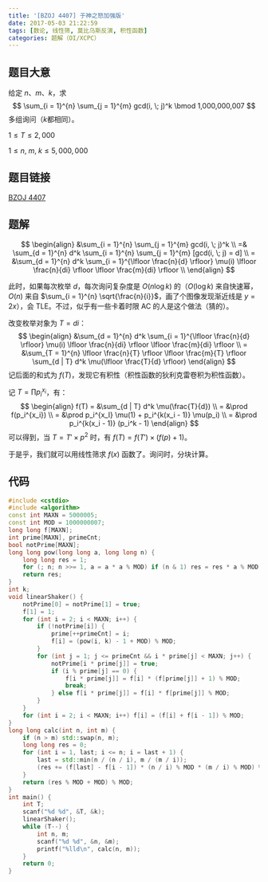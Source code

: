```yaml
---
title: '[BZOJ 4407] 于神之怒加强版'
date: 2017-05-03 21:22:59
tags: [数论, 线性筛, 莫比乌斯反演, 积性函数]
categories: 题解（OI/XCPC）
---
```


## 题目大意

给定 $n$、$m$、$k$，求
$$
\sum_{i = 1}^{n} \sum_{j = 1}^{m} gcd(i, \; j)^k \bmod 1,000,000,007
$$
多组询问（$k$都相同）。

$1 \leqslant T \leqslant 2,000$

$1 \leqslant n, \; m, \; k \leqslant 5,000,000$

## 题目链接

[BZOJ 4407](http://www.lydsy.com/JudgeOnline/problem.php?id=4407)

<!-- more -->

## 题解

$$
\begin{align}
&\sum_{i = 1}^{n} \sum_{j = 1}^{m} gcd(i, \; j)^k \\
=& \sum_{d = 1}^{n} d^k \sum_{i = 1}^{n} \sum_{j = 1}^{m} [gcd(i, \; j) = d] \\
= &\sum_{d = 1}^{n} d^k \sum_{i = 1}^{\lfloor \frac{n}{d} \rfloor} \mu(i) \lfloor \frac{n}{di} \rfloor \lfloor \frac{m}{di} \rfloor \\
\end{align}
$$

此时，如果每次枚举 $d$，每次询问复杂度是 $O(n \log k)$ 的（$O(\log k)$ 来自快速幂，$O(n)$ 来自 $\sum_{i = 1}^{n} \sqrt{\frac{n}{i}}$，画了个图像发现渐近线是 $y = 2x$），会 TLE。不过，似乎有一些卡着时限 AC 的人是这个做法（猜的）。

改变枚举对象为 $T = di$：
$$
\begin{align}
&\sum_{d = 1}^{n} d^k \sum_{i = 1}^{\lfloor \frac{n}{d} \rfloor} \mu(i) \lfloor \frac{n}{di} \rfloor \lfloor \frac{m}{di} \rfloor \\
= &\sum_{T = 1}^{n} \lfloor \frac{n}{T} \rfloor \lfloor \frac{m}{T} \rfloor \sum_{d | T} d^k \mu(\lfloor \frac{T}{d} \rfloor)
\end{align}
$$
记后面的和式为 $f(T)$，发现它有积性（积性函数的狄利克雷卷积为积性函数）。

记 $T = \prod p_i^{x_i}$，有：
$$
\begin{align}
f(T) = &\sum_{d | T} d^k \mu(\frac{T}{d}) \\
= &\prod f(p_i^{x_i}) \\
= &\prod p_i^{x_I} \mu(1) + p_i^{k(x_i - 1)} \mu(p_i) \\
= &\prod p_i^{k(x_i - 1)} (p_i^k - 1)
\end{align}
$$
可以得到，当 $T = T' \times p^2$ 时，有 $f(T) = f(T') \times (f(p) + 1)$。

于是乎，我们就可以用线性筛求 $f(x)$ 函数了。询问时，分块计算。

## 代码

```c++
#include <cstdio>
#include <algorithm>
const int MAXN = 5000005;
const int MOD = 1000000007;
long long f[MAXN];
int prime[MAXN], primeCnt;
bool notPrime[MAXN];
long long pow(long long a, long long n) {
    long long res = 1;
    for (; n; n >>= 1, a = a * a % MOD) if (n & 1) res = res * a % MOD;
    return res;
}
int k;
void linearShaker() {
    notPrime[0] = notPrime[1] = true;
    f[1] = 1;
    for (int i = 2; i < MAXN; i++) {
        if (!notPrime[i]) {
            prime[++primeCnt] = i;
            f[i] = (pow(i, k) - 1 + MOD) % MOD;
        }
        for (int j = 1; j <= primeCnt && i * prime[j] < MAXN; j++) {
            notPrime[i * prime[j]] = true;
            if (i % prime[j] == 0) {
                f[i * prime[j]] = f[i] * (f[prime[j]] + 1) % MOD;
                break;
            } else f[i * prime[j]] = f[i] * f[prime[j]] % MOD;
        }
    }
    for (int i = 2; i < MAXN; i++) f[i] = (f[i] + f[i - 1]) % MOD;
}
long long calc(int n, int m) {
    if (n > m) std::swap(n, m);
    long long res = 0;
    for (int i = 1, last; i <= n; i = last + 1) {
        last = std::min(n / (n / i), m / (m / i));
        (res += (f[last] - f[i - 1]) * (n / i) % MOD * (m / i) % MOD) %= MOD;
    }
    return (res % MOD + MOD) % MOD;
}
int main() {
    int T;
    scanf("%d %d", &T, &k);
    linearShaker();
    while (T--) {
        int n, m;
        scanf("%d %d", &n, &m);
        printf("%lld\n", calc(n, m));
    }
    return 0;
}
```